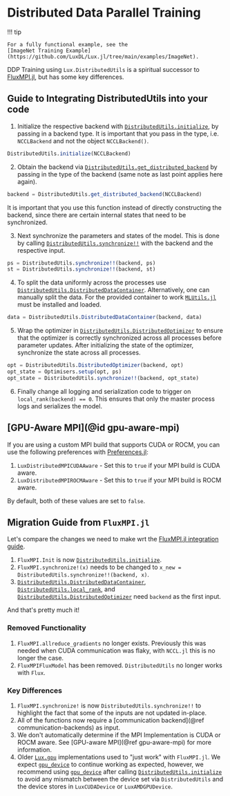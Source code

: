 # Distributed Data Parallel Training

!!! tip

    For a fully functional example, see the
    [ImageNet Training Example](https://github.com/LuxDL/Lux.jl/tree/main/examples/ImageNet).

DDP Training using `Lux.DistributedUtils` is a spiritual successor to
[FluxMPI.jl](https://github.com/avik-pal/FluxMPI.jl), but has some key differences.

## Guide to Integrating DistributedUtils into your code

1. Initialize the respective backend with [`DistributedUtils.initialize`](@ref), by passing
   in a backend type. It is important that you pass in the type, i.e. `NCCLBackend` and not
   the object `NCCLBackend()`.

```julia
DistributedUtils.initialize(NCCLBackend)
```

2. Obtain the backend via [`DistributedUtils.get_distributed_backend`](@ref) by passing in
   the type of the backend (same note as last point applies here again).

```julia
backend = DistributedUtils.get_distributed_backend(NCCLBackend)
```

It is important that you use this function instead of directly constructing the backend,
since there are certain internal states that need to be synchronized.

3. Next synchronize the parameters and states of the model. This is done by calling
   [`DistributedUtils.synchronize!!`](@ref) with the backend and the respective input.

```julia
ps = DistributedUtils.synchronize!!(backend, ps)
st = DistributedUtils.synchronize!!(backend, st)
```

4. To split the data uniformly across the processes use
   [`DistributedUtils.DistributedDataContainer`](@ref). Alternatively, one can manually
   split the data. For the provided container to work
   [`MLUtils.jl`](https://github.com/JuliaML/MLUtils.jl) must be installed and loaded.

```julia
data = DistributedUtils.DistributedDataContainer(backend, data)
```

5. Wrap the optimizer in [`DistributedUtils.DistributedOptimizer`](@ref) to ensure that the
   optimizer is correctly synchronized across all processes before parameter updates. After
   initializing the state of the optimizer, synchronize the state across all processes.

```julia
opt = DistributedUtils.DistributedOptimizer(backend, opt)
opt_state = Optimisers.setup(opt, ps)
opt_state = DistributedUtils.synchronize!!(backend, opt_state)
```

6. Finally change all logging and serialization code to trigger on
   `local_rank(backend) == 0`. This ensures that only the master process logs and serializes
   the model.

## [GPU-Aware MPI](@id gpu-aware-mpi)

If you are using a custom MPI build that supports CUDA or ROCM, you can use the following
preferences with [Preferences.jl](https://github.com/JuliaPackaging/Preferences.jl):

1. `LuxDistributedMPICUDAAware` - Set this to `true` if your MPI build is CUDA aware.
2. `LuxDistributedMPIROCMAware` - Set this to `true` if your MPI build is ROCM aware.

By default, both of these values are set to `false`.

## Migration Guide from `FluxMPI.jl`

Let's compare the changes we need to make wrt the
[FluxMPI.jl integration guide](https://avik-pal.github.io/FluxMPI.jl/dev/guide/).

1. `FluxMPI.Init` is now [`DistributedUtils.initialize`](@ref).
2. `FluxMPI.synchronize!(x)` needs to be changed to
   `x_new = DistributedUtils.synchronize!!(backend, x)`.
3. [`DistributedUtils.DistributedDataContainer`](@ref),
   [`DistributedUtils.local_rank`](@ref), and
   [`DistributedUtils.DistributedOptimizer`](@ref) need `backend` as  the first input.

And that's pretty much it!

### Removed Functionality

1. `FluxMPI.allreduce_gradients` no longer exists. Previously this was needed when CUDA
   communication was flaky, with `NCCL.jl` this is no longer the case.
2. `FluxMPIFluxModel` has been removed. `DistributedUtils` no longer works with `Flux`.

### Key Differences

1. `FluxMPI.synchronize!` is now `DistributedUtils.synchronize!!` to highlight the fact
   that some of the inputs are not updated in-place.
2. All of the functions now require a [communication backend](@ref communication-backends)
   as input.
3. We don't automatically determine if the MPI Implementation is CUDA or ROCM aware. See
   [GPU-aware MPI](@ref gpu-aware-mpi) for more information.
4. Older [`Lux.gpu`](@ref) implementations used to "just work" with `FluxMPI.jl`. We expect
   [`gpu_device`](@ref) to continue working as expected, however, we recommend using
   [`gpu_device`](@ref) after calling [`DistributedUtils.initialize`](@ref) to avoid any
   mismatch between the device set via `DistributedUtils` and the device stores in
   `LuxCUDADevice` or `LuxAMDGPUDevice`.
